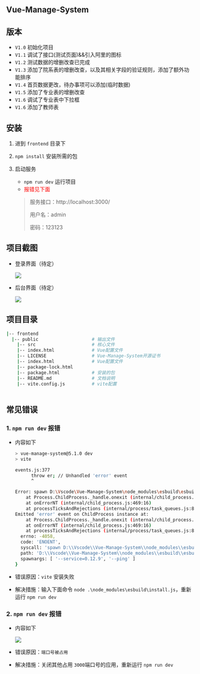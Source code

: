 ## Vue-Manage-System

## 版本

+ `V1.0` 初始化项目
+ `V1.1` 调试了接口(测试页面)&&引入阿里的图标
+ `V1.2` 测试数据的增删改查已完成
+ `V1.3` 添加了院系表的增删改查，以及其相关字段的验证规则，添加了额外功能排序
+ `V1.4` 首页数据更改，待办事项可以添加(临时数据)
+ `V1.5` 添加了专业表的增删改查
+ `V1.6` 调试了专业表中下拉框
+ `V1.6` 添加了教师表

## 安装

1. 进到 `frontend` 目录下

2. `npm install` 安装所需的包

3. 启动服务

   + `npm run dev` 运行项目
   + <font color="red">报错见下面</font>

   >服务接口：http://localhost:3000/
   >
   >用户名：admin
   >
   >密码：123123

## 项目截图

+ 登录界面（待定）

  ![](https://gitee.com/zxiaosi/image/raw/master/Project/Vue+FastAPI/frontend-login.png)

+ 后台界面（待定）

  ![](https://gitee.com/zxiaosi/image/raw/master/Project/Vue+FastAPI/frontend-%E5%90%8E%E5%8F%B0.png)

## 项目目录

```sh
|-- frontend
  |-- public					# 输出文件              
	|-- src						# 核心文件
	|-- index.html				# Vue配置文件
	|-- LICENSE			    	# Vue-Manage-System开源证书
	|-- index.html				# Vue配置文件
	|-- package-lock.html 
	|-- package.html    		# 安装的包
	|-- README.md       		# 文档说明
	|-- vite.config.js  		# vite配置
	
```



## 常见错误

### 1. `npm run dev` 报错

+ 内容如下

  ```sh
  > vue-manage-system@5.1.0 dev
  > vite
  
  events.js:377
        throw er; // Unhandled 'error' event
        ^
  
  Error: spawn D:\Vscode\Vue-Manage-System\node_modules\esbuild\esbuild.exe ENOENT
      at Process.ChildProcess._handle.onexit (internal/child_process.js:274:19)
      at onErrorNT (internal/child_process.js:469:16)
      at processTicksAndRejections (internal/process/task_queues.js:82:21)
  Emitted 'error' event on ChildProcess instance at:
      at Process.ChildProcess._handle.onexit (internal/child_process.js:280:12)
      at onErrorNT (internal/child_process.js:469:16)
      at processTicksAndRejections (internal/process/task_queues.js:82:21) {
    errno: -4058,
    code: 'ENOENT',
    syscall: 'spawn D:\\Vscode\\Vue-Manage-System\\node_modules\\esbuild\\esbuild.exe',
    path: 'D:\\Vscode\\Vue-Manage-System\\node_modules\\esbuild\\esbuild.exe',
    spawnargs: [ '--service=0.12.9', '--ping' ]
  }
  ```

+ 错误原因：`vite` 安装失败

+ 解决措施：输入下面命令 `node .\node_modules\esbuild\install.js`，重新运行 `npm run dev`

### 2. `npm run dev` 报错

+ 内容如下

  ![](https://gitee.com/zxiaosi/image/raw/master/Project/Vue+FastAPI/%E6%8A%A5%E9%94%992.png)

+ 错误原因：`端口号被占用`
+ 解决措施：关闭其他占用 `3000`端口号的应用，重新运行 `npm run dev`

